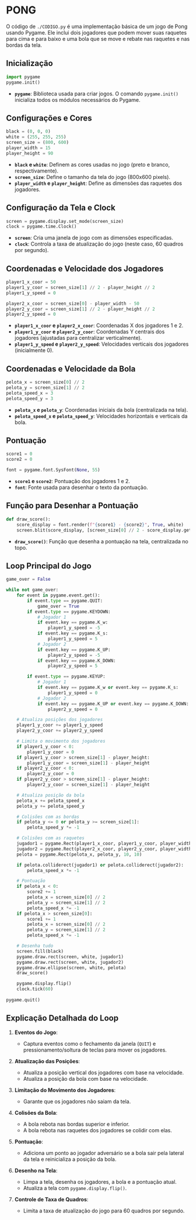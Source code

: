 # PONG
O código de `./CODIGO.py` é uma implementação básica de um jogo de Pong usando Pygame. Ele inclui dois jogadores que podem mover suas raquetes para cima e para baixo e uma bola que se move e rebate nas raquetes e nas bordas da tela.

## Inicialização
```python
import pygame
pygame.init()
```

- **`pygame`**: Biblioteca usada para criar jogos. O comando `pygame.init()` inicializa todos os módulos necessários do Pygame.

## Configurações e Cores
```python
black = (0, 0, 0)
white = (255, 255, 255)
screen_size = (800, 600)
player_width = 15
player_height = 90
```

- **`black` e `white`**: Definem as cores usadas no jogo (preto e branco, respectivamente).
- **`screen_size`**: Define o tamanho da tela do jogo (800x600 pixels).
- **`player_width` e `player_height`**: Define as dimensões das raquetes dos jogadores.

## Configuração da Tela e Clock
```python
screen = pygame.display.set_mode(screen_size)
clock = pygame.time.Clock()
```

- **`screen`**: Cria uma janela de jogo com as dimensões especificadas.
- **`clock`**: Controla a taxa de atualização do jogo (neste caso, 60 quadros por segundo).

## Coordenadas e Velocidade dos Jogadores
```python
player1_x_coor = 50
player1_y_coor = screen_size[1] // 2 - player_height // 2
player1_y_speed = 0

player2_x_coor = screen_size[0] - player_width - 50
player2_y_coor = screen_size[1] // 2 - player_height // 2
player2_y_speed = 0
```

- **`player1_x_coor` e `player2_x_coor`**: Coordenadas X dos jogadores 1 e 2.
- **`player1_y_coor` e `player2_y_coor`**: Coordenadas Y centrais dos jogadores (ajustadas para centralizar verticalmente).
- **`player1_y_speed` e `player2_y_speed`**: Velocidades verticais dos jogadores (inicialmente 0).

## Coordenadas e Velocidade da Bola
```python
pelota_x = screen_size[0] // 2
pelota_y = screen_size[1] // 2
pelota_speed_x = 3
pelota_speed_y = 3
```

- **`pelota_x` e `pelota_y`**: Coordenadas iniciais da bola (centralizada na tela).
- **`pelota_speed_x` e `pelota_speed_y`**: Velocidades horizontais e verticais da bola.

## Pontuação
```python
score1 = 0
score2 = 0

font = pygame.font.SysFont(None, 55)
```

- **`score1` e `score2`**: Pontuação dos jogadores 1 e 2.
- **`font`**: Fonte usada para desenhar o texto da pontuação.

## Função para Desenhar a Pontuação
```python
def draw_score():
    score_display = font.render(f"{score1} - {score2}", True, white)
    screen.blit(score_display, [screen_size[0] // 2 - score_display.get_width() // 2, 10])
```

- **`draw_score()`**: Função que desenha a pontuação na tela, centralizada no topo.

## Loop Principal do Jogo
```python
game_over = False

while not game_over:
    for event in pygame.event.get():
        if event.type == pygame.QUIT:
            game_over = True
        if event.type == pygame.KEYDOWN:
            # Jogador 1
            if event.key == pygame.K_w:
                player1_y_speed = -5
            if event.key == pygame.K_s:
                player1_y_speed = 5
            # Jogador 2
            if event.key == pygame.K_UP:
                player2_y_speed = -5
            if event.key == pygame.K_DOWN:
                player2_y_speed = 5

        if event.type == pygame.KEYUP:
            # Jogador 1
            if event.key == pygame.K_w or event.key == pygame.K_s:
                player1_y_speed = 0
            # Jogador 2
            if event.key == pygame.K_UP or event.key == pygame.K_DOWN:
                player2_y_speed = 0

    # Atualiza posições dos jogadores
    player1_y_coor += player1_y_speed
    player2_y_coor += player2_y_speed

    # Limita o movimento dos jogadores
    if player1_y_coor < 0:
        player1_y_coor = 0
    if player1_y_coor > screen_size[1] - player_height:
        player1_y_coor = screen_size[1] - player_height
    if player2_y_coor < 0:
        player2_y_coor = 0
    if player2_y_coor > screen_size[1] - player_height:
        player2_y_coor = screen_size[1] - player_height

    # Atualiza posição da bola
    pelota_x += pelota_speed_x
    pelota_y += pelota_speed_y

    # Colisões com as bordas
    if pelota_y <= 0 or pelota_y >= screen_size[1]:
        pelota_speed_y *= -1

    # Colisões com as raquetes
    jugador1 = pygame.Rect(player1_x_coor, player1_y_coor, player_width, player_height)
    jugador2 = pygame.Rect(player2_x_coor, player2_y_coor, player_width, player_height)
    pelota = pygame.Rect(pelota_x, pelota_y, 10, 10)

    if pelota.colliderect(jugador1) or pelota.colliderect(jugador2):
        pelota_speed_x *= -1

    # Pontuação
    if pelota_x < 0:
        score2 += 1
        pelota_x = screen_size[0] // 2
        pelota_y = screen_size[1] // 2
        pelota_speed_x *= -1
    if pelota_x > screen_size[0]:
        score1 += 1
        pelota_x = screen_size[0] // 2
        pelota_y = screen_size[1] // 2
        pelota_speed_x *= -1

    # Desenha tudo
    screen.fill(black)
    pygame.draw.rect(screen, white, jugador1)
    pygame.draw.rect(screen, white, jugador2)
    pygame.draw.ellipse(screen, white, pelota)
    draw_score()

    pygame.display.flip()
    clock.tick(60)
 
pygame.quit()
```

## Explicação Detalhada do Loop
1. **Eventos do Jogo**:
   - Captura eventos como o fechamento da janela (`QUIT`) e pressionamento/soltura de teclas para mover os jogadores.

2. **Atualização das Posições**:
   - Atualiza a posição vertical dos jogadores com base na velocidade.
   - Atualiza a posição da bola com base na velocidade.

3. **Limitação do Movimento dos Jogadores**:
   - Garante que os jogadores não saiam da tela.

4. **Colisões da Bola**:
   - A bola rebota nas bordas superior e inferior.
   - A bola rebota nas raquetes dos jogadores se colidir com elas.

5. **Pontuação**:
   - Adiciona um ponto ao jogador adversário se a bola sair pela lateral da tela e reinicializa a posição da bola.

6. **Desenho na Tela**:
   - Limpa a tela, desenha os jogadores, a bola e a pontuação atual.
   - Atualiza a tela com `pygame.display.flip()`.

7. **Controle de Taxa de Quadros**:
   - Limita a taxa de atualização do jogo para 60 quadros por segundo.
